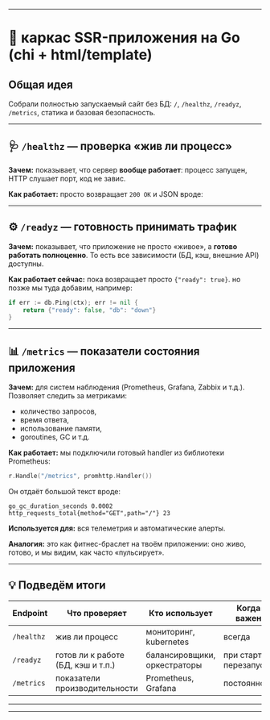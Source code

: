 
---

# 🧱 каркас SSR-приложения на Go (chi + html/template)

## Общая идея

Собрали полностью запускаемый сайт без БД:
`/`, `/healthz`, `/readyz`, `/metrics`, статика и базовая безопасность.

---

## 🩺 `/healthz` — проверка «жив ли процесс»

**Зачем:**
показывает, что сервер **вообще работает**: процесс запущен, HTTP слушает порт, код не завис.

**Как работает:**
просто возвращает `200 OK` и JSON вроде:

---

## ⚙️ `/readyz` — готовность принимать трафик

**Зачем:**
показывает, что приложение не просто «живое», а **готово работать полноценно**.
То есть все зависимости (БД, кэш, внешние API) доступны.

**Как работает сейчас:**
пока возвращает просто `{"ready": true}`.
но позже мы туда добавим, например:

```go
if err := db.Ping(ctx); err != nil {
    return {"ready": false, "db": "down"}
}
```

---

## 📊 `/metrics` — показатели состояния приложения

**Зачем:**
для систем наблюдения (Prometheus, Grafana, Zabbix и т.д.).
Позволяет следить за метриками:

* количество запросов,
* время ответа,
* использование памяти,
* goroutines, GC и т.д.

**Как работает:**
мы подключили готовый handler из библиотеки Prometheus:

```go
r.Handle("/metrics", promhttp.Handler())
```

Он отдаёт большой текст вроде:

```
go_gc_duration_seconds 0.0002
http_requests_total{method="GET",path="/"} 23
```

**Используется для:**
вся телеметрия и автоматические алерты.

**Аналогия:**
это как фитнес-браслет на твоём приложении: оно живо, готово, и мы видим, как часто «пульсирует».

---

## 💡 Подведём итоги

| Endpoint   | Что проверяет                      | Кто использует               | Когда важен            |
| ---------- | ---------------------------------- | ---------------------------- | ---------------------- |
| `/healthz` | жив ли процесс                     | мониторинг, kubernetes       | всегда                 |
| `/readyz`  | готов ли к работе (БД, кэш и т.п.) | балансировщики, оркестраторы | при старте/перезапуске |
| `/metrics` | показатели производительности      | Prometheus, Grafana          | постоянно              |

---

---
